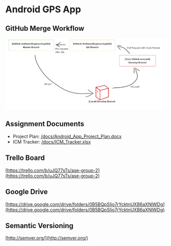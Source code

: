 # Android GPS App

## GitHub Merge Workflow

![GitHub workflow for the project](/docs/img/github-workflow.png)

## Assignment Documents

- Project Plan: [/docs/Android_App_Project_Plan.docx](/docs/Android_App_Project_Plan.docx)
- ICM Tracker: [/docs/ICM_Tracker.xlsx](/docs/ICM_Tracker.xlsx)

## Trello Board

[https://trello.com/b/uJQ77sTs/ase-group-2](https://trello.com/b/uJQ77sTs/ase-group-2)

## Google Drive

[https://drive.google.com/drive/folders/0B5BQpSIio7rYcktnUXB6aXNlWDg](https://drive.google.com/drive/folders/0B5BQpSIio7rYcktnUXB6aXNlWDg)

## Semantic Versioning

[http://semver.org/](http://semver.org/)